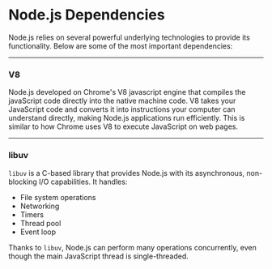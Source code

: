 # Node.js Dependencies

Node.js relies on several powerful underlying technologies to provide its functionality. Below are some of the most important dependencies:

---

### V8

Node.js developed on Chrome's V8 javascript engine that compiles the javaScript code directly into the native machine code. V8 takes your JavaScript code and converts it into instructions your computer can understand directly, making Node.js applications run efficiently. This is similar to how Chrome uses V8 to execute JavaScript on web pages.

---

### libuv

`libuv` is a C-based library that provides Node.js with its asynchronous, non-blocking I/O capabilities. It handles:

- File system operations
- Networking
- Timers
- Thread pool
- Event loop

Thanks to `libuv`, Node.js can perform many operations concurrently, even though the main JavaScript thread is single-threaded.
